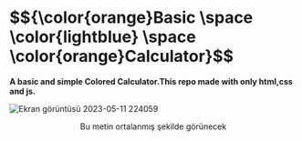 
<h1>$${\color{orange}Basic \space \color{lightblue} \space \color{orange}Calculator}$$</h1>

<strong>A basic and simple Colored Calculator.This repo made with only html,css and js.</strong>

![Ekran görüntüsü 2023-05-11 224059](https://github.com/Berkay0607/Calculator/assets/89136410/119d68f4-bcae-4f07-b4f6-9c0ab3a4fc5e)
  
<center>
Bu metin ortalanmış şekilde görünecek
</center>




